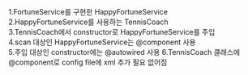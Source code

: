 1.FortuneService를 구현한 HappyFortuneService  
2.HappyFortuneService를 사용하는 TennisCoach  
3.TennisCoach에서 constructor로 HappyFortuneService를 주입   
4.scan 대상인 HappyFortuneService는 @component 사용    
5.주입 대상인 constructor에는 @autowired 사용 
6.TennisCoach 클래스에 @component로 config file에 xml 추가 필요 없어짐  


